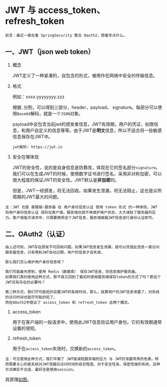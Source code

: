 # JWT 与 access_token、refresh_token



```
前言：最近一直在看 SpringSecurity 整合 Oauth2，想着写点什么。
```

## 一、JWT（json web token）

1. 概念

   JWT定义了一种紧凑的，自包含的形式，被用作在网络中安全的传输信息。

2. 格式

   例如：xxxx.yyyyyyyy.zzz

   根据`.`分割，可以得到三部分，header，payload， signature。每部分可以使用`Base64`解码，就是一个`JSON`对象。

   payload中会包含当前jwt的颁发者信息，JWT有效期，用户的凭证，权限信息，和用户自定义的信息等等。由于JWT是<b>明文</b>信息，所以不适合将一些敏感信息保存在JWT中。

   ```
   jwt解析: https://jwt.io
   ```

3. 安全在哪体现

   JWT的安全性，说的是自身信息是防篡改，体现在它的签名部分`signature`。我们可以在生成JWT的时候，使用数字证书进行签名，采用非对称加密，可以很大程度的保证JWT的安全性。JWT默认是<b>非加密</b>的。

   但是，JWT一经颁发，将无法回收。如果发生泄漏，将无法阻止，这也是众所周期的JWT最大的问题。

```
注：JWT 也是 客服端-服务器 在 用户身份信息认证 使用 token 形式 的一种体现。JWT 将用户身份信息认证 保存在客户端，服务端也就不用维护用户状态，大大减轻了服务器的压力。客户端每次请求中，只需要携带这个JWT信息，服务端根据JWT信息进行身份认证即可。
```

## 二、OAuth2（认证）

```
由上述可知，JWT存在颁发不可回收问题。如果JWT信息发生泄漏，就可以凭借此信息一直访问服务器信息，只有等到JWT自动过期，用户的信息才会失效。

那么我们怎么维护用户身份信息呢？

我们可能最先想到，使用 Redis（数据库） 保存JWT信息，将信息维护服务器。
如果我们真的使用这种方式，那不就又回到了最初的使用服务端保存token的方式了吗？那这个JWT还有存在的必要吗？

第二种方式，我们尽可能短的设置JWT的有效时间，那么，就算用户的JWT信息泄露了，对系统的访问时间也就尽可能的短了。
而在OAuth2中提出了 access_token 和 refresh_token 这两个概念。
```

1. access_token

   用于在客户端的一般请求中，使用此JWT信息验证用户身份。它的有效期通常设置的很短。

2. refresh_token

   用于在`access_token`失效时，交换新的`access_token`。

```
注：可见使用此种方式，我们平衡了 JWT能减轻服务端的压力 与 JWT的泄露带来的危害。转而需要关心的是系统对JWT泄露后访问时间的容忍程度。对于安全性高，保密性强的系统，这种方式确实不合适，最好还是使用session。
```

其原理<a href="https://www.processon.com/view/link/61ebc06f0791297348fbf8ce" target="_blank">如图</a>。
